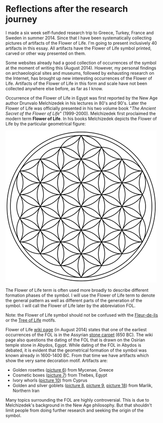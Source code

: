 # Reflections after the research journey

I made a six week self-funded research trip to Greece, Turkey, France and Sweden in summer 2014. Since that I have been systematically collecting pictures of artifacts of the Flower of Life. I'm going to present inclusively 40 artifacts in this essay. All artifacts have the Flower of Life symbol printed, carved or other way presented on them.

Some websites already had a good collection of occurrences of the symbol at the moment of writing this (August 2014). However, my personal findings on archaeological sites and museums, followed by exhausting research on the Internet, has brought up new interesting occurrences of the Flower of Life. Artifacts of the Flower of Life in this form and scale have not been collected anywhere else before, as far as I know.

Occurrence of the Flower of Life in Egypt was first reported by the New Age author Drunvalo Melchizedek in his lectures in 80's and 90's. Later the Flower of Life was officially presented in his two volume book "*The Ancient Secret of the Flower of Life*" (1999-2000). Melchizedek first proclaimed the modern term **Flower of Life**. In his books Melchizedek depicts the Flower of Life by the particular geometrical figure:

![The Flower of Life / Public Domain](./media/Flower-of-Life.png)

The Flower of Life term is often used more broadly to describe different formation phases of the symbol. I will use the Flower of Life term to denote the general pattern as well as different parts of the generation of the symbol. I will call the Flower of Life later by the abbreviation FOL.

<!-- note -->

Note: the Flower of Life symbol should not be confused with the [Fleur-de-lis](https://en.wikipedia.org/wiki/Fleur-de-lis) or the [Tree of Life](https://en.wikipedia.org/wiki/Tree_of_life) motifs.

<!-- endnote -->

Flower of Life [wiki page](http://web.archive.org/web/20150413033856/http://en.wikipedia.org/wiki/Flower_of_Life) (in August 2014) states that one of the earliest occurrences of the FOL is in the Assyrian [stone carpet](https://commons.wikimedia.org/wiki/File:Floor_decoration_from_the_palace_of_King_Ashurbanipal.jpg) (650 BC). The wiki page also questions the dating of the FOL that is drawn on the Osirian temple stone in Abydos, Egypt. While dating of the FOL in Abydos is debated, it is evident that the geometrical formation of the symbol was known already in 1600-1400 BC. From that time we have artifacts which show the very same decoration motif. Artifacts are:

* Golden rosettes ([picture 6](2000-0bc.md#fig6.1.1)) from Mycenae, Greece
* Cosmetic boxes ([picture 7](2000-0bc.md#fig6.1.2)) from Thebes, Egypt
* Ivory whorls ([picture 10](2000-0bc.md#fig6.1.5)) from Cyprus
* Golden and silver goblets ([picture 8](2000-0bc.md#fig6.1.3), [picture 9](2000-0bc.md#fig6.1.4), [picture 18](2000-0bc.md#fig6.1.13)) from Marlik, Northern Iran

Many topics surrounding the FOL are highly controversial. This is due to Melchizedek's background in the New Age philosophy. But that shouldn't limit people from doing further research and seeking the origin of the symbol.